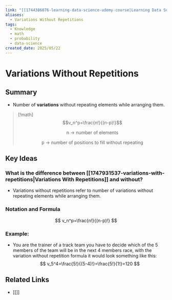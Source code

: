 ```yaml
---
link: "[[1744386076-learning-data-science-udemy-course|Learning Data Science Udemy Course]]"
aliases:
  - Variations Without Repetitions
tags:
  - Knowledge
  - math
  - probability
  - data-science
created_date: 2025/05/22
---
```

# Variations Without Repetitions
## Summary
- Number of **variations** without repeating elements while arranging them.

>[!math] 
> $$v_n^p=\frac{n!}{(n-p)!}$$
> <p style="text-align:center"> n -> number of elements </p>
> <p style="text-align:center"> p -> number of positions to fill without repeating </p>
## Key Ideas
### What is the difference between [[1747931537-variations-with-repetitions|Variations With Repetitions]] and without?
- Variations without repetitions refer to number of variations without repeating elements while arranging them.
### Notation and Formula
$$
v_n^p=\frac{n!}{(n-p)!}
$$
### Example:
- You are the trainer of a track team you have to decide which of the 5 members of the team will be in the next 4 members race, with the variation without repetition formula it would look something like this:
$$
v_5^4=\frac{5!}{(5-4)!}=\frac{5!}{1!}=120
$$
## Related Links
- [[]]
